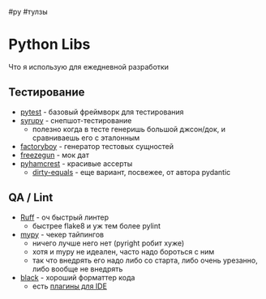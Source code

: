 #py #тулзы

# Python Libs

Что я использую для ежедневной разработки

## Тестирование

- [pytest](https://docs.pytest.org/en/7.3.x/) - базовый фреймворк для тестирования
- [syrupy](https://github.com/tophat/syrupy) - снепшот-тестирование 
	- полезно когда в тесте генеришь большой джсон/док, и сравниваешь его с эталонным
- [factoryboy](https://factoryboy.readthedocs.io/en/stable/) - генератор тестовых сущностей
- [freezegun](https://github.com/spulec/freezegun)  - мок дат
- [pyhamcrest](https://github.com/hamcrest/PyHamcrest) - красивые ассерты
	- [dirty-equals](https://github.com/samuelcolvin/dirty-equals) - еще вариант, посвежее, от автора pydantic

## QA / Lint

- [Ruff](https://github.com/charliermarsh/ruff) - оч быстрый линтер
	- быстрее flake8 и уж тем более pylint
- [mypy](https://mypy-lang.org/) - чекер тайпингов
	- ничего лучше него нет (pyright робит хуже)
	- хотя и mypy не идеален, часто надо бороться с ним 
	- так что внедрять его надо либо со старта, либо очень урезанно, либо вообще не внедрять
- [black](https://github.com/psf/black) - хороший форматтер кода
	- есть [плагины для IDE](https://black.readthedocs.io/en/stable/integrations/editors.html)

